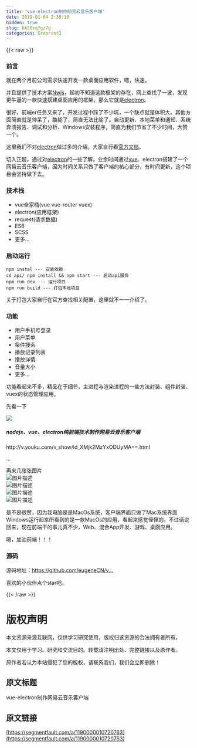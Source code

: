 ```yaml
---
title: 'vue-electron制作网易云音乐客户端' 
date: 2019-01-04 2:30:10
hidden: true
slug: bk50xq7gz7g
categories: [reprint]
---
```


{{< raw >}}

                    
<h3 id="articleHeader0">前言</h3>
<p>就在两个月前公司需求快速开发一款桌面应用软件，嗯，快速。</p>
<p>并且提供了技术方案<a href="https://nwjs.io/" rel="nofollow noreferrer" target="_blank">Nwjs</a>，起初不知道这款框架的存在，网上查找了一波，发现更牛逼的一款快速搭建桌面应用的框架，那么它就是<a href="https://electron.atom.io/" rel="nofollow noreferrer" target="_blank">electron</a>。</p>
<p>很好，前端er任务又来了，开发过程中踩了不少坑，一个缺点就是体积大。其他方面简直就是帅呆了，酷毙了，简直无法比喻了。自动更新、本地菜单和通知、系统奔溃报告、调试和分析、Windows安装程序，简直为我们节省了不少时间，大赞一个。</p>
<p>这里我们不对<a href="https://electron.atom.io/" rel="nofollow noreferrer" target="_blank">electron</a>做过多的介绍，大家自行看<a href="https://electron.atom.io/docs/" rel="nofollow noreferrer" target="_blank">官方文档</a>。</p>
<p>切入正题，通过对<a href="https://electron.atom.io/" rel="nofollow noreferrer" target="_blank">electron</a>的一些了解，业余时间通过<a href="https://cn.vuejs.org/" rel="nofollow noreferrer" target="_blank">vue</a>、<a>electron</a>搭建了一个网易云音乐客户端，因为时间关系只做了客户端的核心部分，有时间更新，这个项目会坚持做下去。</p>
<h3 id="articleHeader1">技术栈</h3>
<ul>
<li>vue全家桶(vue vue-router vuex)</li>
<li>electron(应用框架)</li>
<li>request(请求数据)</li>
<li>ES6</li>
<li>SCSS</li>
<li>更多...</li>
</ul>
<h3 id="articleHeader2">启动运行</h3>
<div class="widget-codetool" style="display:none;">
      <div class="widget-codetool--inner">
      <span class="selectCode code-tool" data-toggle="tooltip" data-placement="top" title="" data-original-title="全选"></span>
      <span type="button" class="copyCode code-tool" data-toggle="tooltip" data-placement="top" data-clipboard-text="npm instal --- 安装依赖
cd api/ npm install &amp;&amp; npm start --- 启动api服务
npm run dev --- 运行项目
npm run build --- 打包本地项目
" title="" data-original-title="复制"></span>
      <span type="button" class="saveToNote code-tool" data-toggle="tooltip" data-placement="top" title="" data-original-title="放进笔记"></span>
      </div>
      </div><pre class="hljs yaml"><code><span class="hljs-string">npm</span> <span class="hljs-string">instal</span> <span class="hljs-meta">---</span> <span class="hljs-string">安装依赖</span>
<span class="hljs-string">cd</span> <span class="hljs-string">api/</span> <span class="hljs-string">npm</span> <span class="hljs-string">install</span> <span class="hljs-string">&amp;&amp;</span> <span class="hljs-string">npm</span> <span class="hljs-string">start</span> <span class="hljs-meta">---</span> <span class="hljs-string">启动api服务</span>
<span class="hljs-string">npm</span> <span class="hljs-string">run</span> <span class="hljs-string">dev</span> <span class="hljs-meta">---</span> <span class="hljs-string">运行项目</span>
<span class="hljs-string">npm</span> <span class="hljs-string">run</span> <span class="hljs-string">build</span> <span class="hljs-meta">---</span> <span class="hljs-string">打包本地项目</span>
</code></pre>
<p>关于打包大家自行在官方查找相关配置，这里就不一一介绍了。</p>
<h3 id="articleHeader3">功能</h3>
<ul>
<li>用户手机号登录</li>
<li>用户菜单</li>
<li>条件搜索</li>
<li>播放记录列表</li>
<li>播放详情</li>
<li>音量大小</li>
<li>更多...</li>
</ul>
<p>功能看起来不多，精品在于细节，主进程与渲染进程的一些方法封装、组件封装、vuex的状态管理应用。</p>
<p>先看一下<div class="video-prev vp_XMjk2MzYxODUyMA=="><div class="clearfix video-header"><img class="pull-left" src="https://static.alili.techundefined"><div class="pull-left"><h5>nodejs、vue、electron纯前端技术制作网易云音乐客户端</h5><span class="text-muted">http://v.youku.com/v_show/id_XMjk2MzYxODUyMA==.html</span></div></div></div></p>
<p>...</p>
<p>再来几张张图片<br><span class="img-wrap"><img data-src="/img/bVTi8E?w=2002&amp;h=1344" src="https://static.alili.tech/img/bVTi8E?w=2002&amp;h=1344" alt="图片描述" title="图片描述" style="cursor: pointer; display: inline;"></span><br><span class="img-wrap"><img data-src="/img/bVTi8O?w=2000&amp;h=1340" src="https://static.alili.tech/img/bVTi8O?w=2000&amp;h=1340" alt="图片描述" title="图片描述" style="cursor: pointer; display: inline;"></span><br><span class="img-wrap"><img data-src="/img/bVTi8P?w=1600&amp;h=1072" src="https://static.alili.tech/img/bVTi8P?w=1600&amp;h=1072" alt="图片描述" title="图片描述" style="cursor: pointer; display: inline;"></span><br><span class="img-wrap"><img data-src="/img/bVS87j?w=2000&amp;h=1340" src="https://static.alili.tech/img/bVS87j?w=2000&amp;h=1340" alt="图片描述" title="图片描述" style="cursor: pointer; display: inline;"></span></p>
<p>是不是很赞，因为我电脑是是MacOs系统，客户端界面只做了Mac系统界面Windows运行起来所看到的是一款MacOs的应用，看起来感觉怪怪的。不过话说回来，现在前端干的事儿真不少，Web、混合App开发、游戏、桌面应用。</p>
<p>嗯，加油前端！！！</p>
<h3 id="articleHeader4">源码</h3>
<p>源码地址：<a href="https://github.com/eugeneCN/vue-electron-music" rel="nofollow noreferrer" target="_blank">https://github.com/eugeneCN/v...</a></p>
<p>喜欢的小伙伴点个star吧。</p>

                
{{< /raw >}}

# 版权声明
本文资源来源互联网，仅供学习研究使用，版权归该资源的合法拥有者所有，

本文仅用于学习、研究和交流目的。转载请注明出处、完整链接以及原作者。

原作者若认为本站侵犯了您的版权，请联系我们，我们会立即删除！

## 原文标题
vue-electron制作网易云音乐客户端

## 原文链接
[https://segmentfault.com/a/1190000010720763](https://segmentfault.com/a/1190000010720763)

